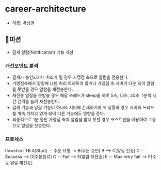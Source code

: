# career-architecture
- 이름: 박상권

## 🚀미션
- 결제 알람(Notification) 기능 개선

### 개선포인트 분석
- 결제가 승인되거나 취소가 될 경우 가맹점 측으로 알림을 전송한다.
- 가맹점측에서 알람에 대한 처리 트래픽이 많거나 가맹점 측 서버가 다운 되어 알람을 못받을 경우 알람을 재전송한다.
- 재전송 알람을 못받을 경우 해당 쓰레드가 sleep을 하여 5초, 15초, 30초, 1분씩 시간 간격을 늘려 재전송한다.
- 결제 기능과 알람 기능이 하나의 서버에 존재하기에 위 상황의 경우 서버의 쓰레드를 계속 가지고 있게 되어 다른 기능에도 영향을 준다.
- 최종적으로 1분 동안 가맹점 측이 알람을 받지 못할 경우 포스트맨을 이용하여 수동으로 알람을 전송한다.

### 프로세스
flowchart TB
    A[Start] -- 주문 요청 -> B(주문 승인)
    B --> C[알람 전송]
    C -- Success --> D[주문완료]
    C -- Fail --> E[알람 재전송]
    E -- Max retry fail --> F[수동 알람 재전송]

